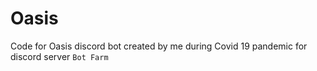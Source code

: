 # Oasis
Code for Oasis discord bot created by me during Covid 19 pandemic for discord server `Bot Farm`
